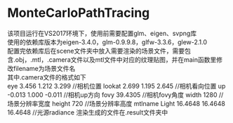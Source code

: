 # MonteCarloPathTracing
该项目运行在VS2017环境下，使用前需要配置glm、eigen、svpng库  
使用的依赖库版本为eigen-3.4.0，glm-0.9.9.8，glfw-3.3.6，glew-2.1.0  
配置完依赖库后在scene文件夹中放入需要渲染的场景文件，需要包含.obj，.mtl，.camera文件以及mtl文件中对应的纹理贴图，并在main函数里修改filename为场景文件名  
其中.camera文件的格式如下  
eye 3.456 1.212 3.299 //相机位置
lookat 2.699 1.195 2.645 //相机看向位置
up -0.013 1.000 -0.011 //相机up方向
fovy 39.4305 //相机fovy角度
width 1280 //场景分辨率宽度
height 720 //场景分辨率高度
mtlname Light 16.4648 16.4648 16.4648 //光源radiance
渲染生成的文件在.result文件夹中
